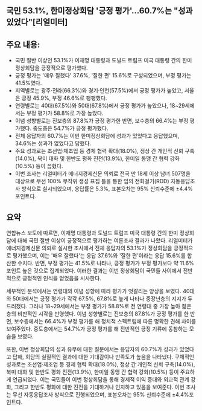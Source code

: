 ## 국민 53.1%, 한미정상회담 '긍정 평가'…60.7%는 "성과 있었다"[리얼미터]

## 주요 내용:
*   국민 절반 이상인 53.1%가 이재명 대통령과 도널드 트럼프 미국 대통령 간의 한미 정상회담을 긍정적으로 평가했다.
*   긍정 평가는 '매우 잘했다' 37.6%, '잘한 편' 15.6%로 구성되었으며, 부정 평가는 41.5%였다.
*   지역별로는 광주·전라(66.3%)와 경기·인천(57.5%)에서 긍정 평가가 높았고, 서울은 긍정 45.9%, 부정 46.6%로 팽팽했다.
*   연령별로는 40대(67.5%)와 50대(67.8%)에서 긍정 평가가 높았으나, 18~29세에서는 부정 평가가 58.8%로 가장 높았다.
*   이념 성향별로는 진보층의 87.8%가 긍정 평가한 반면, 보수층의 66.4%는 부정 평가했다. 중도층은 54.7%가 긍정 평가했다.
*   전체 응답자의 60.7%는 이번 한미정상회담에 성과가 있었다고 응답했으며, 34.6%는 성과가 없었다고 답했다.
*   주요 성과로는 조선업·제조업 등 경제 협력 확대(18.0%), 정상 간 개인적 신뢰 구축(14.0%), 북미 대화 및 한반도 평화 진전(13.9%), 한미일 동맹 간 협력 강화(10.5%) 등이 꼽혔다.
*   이번 조사는 리얼미터가 에너지경제신문 의뢰로 전국 만 18세 이상 남녀 507명을 대상으로 무선 100% 무작위 생성 표집 틀을 통한 임의 전화걸기(RDD) 자동응답조사 방식으로 실시되었으며, 응답률은 5.3%, 표본오차는 95% 신뢰수준에 ±4.4%포인트다.

## 요약
연합뉴스 보도에 따르면, 이재명 대통령과 도널드 트럼프 미국 대통령 간의 한미 정상회담에 대해 국민 절반 이상이 긍정적으로 평가하는 여론조사 결과가 나왔다. 리얼미터가 에너지경제신문 의뢰로 실시한 조사에서 전체 응답자의 53.1%가 정상회담을 긍정적으로 평가했으며, 이는 '매우 잘했다'는 응답 37.6%와 '잘한 편'이라는 응답 15.6%를 합산한 수치다. 반면, 부정 평가는 41.5%로 나타나, 긍정 평가가 부정 평가보다 약 11.6%포인트 높은 것으로 집계되었다. 이러한 결과는 이번 정상회담이 국민들 사이에서 전반적으로 긍정적인 인식을 얻었음을 시사한다.

세부적인 분석에서는 연령대와 이념 성향에 따라 평가가 엇갈리는 양상을 보였다. 40대와 50대에서는 긍정 평가가 각각 67.5%, 67.8%로 높게 나타나 중장년층의 지지가 두드러졌다. 그러나 18~29세에서는 부정 평가가 58.8%로 전 연령대 중 가장 높아 젊은 층의 비판적인 시각을 반영했다. 이념 성향별로는 진보층의 87.8%가 긍정 평가를 한 반면, 보수층에서는 66.4%가 부정 평가를 해 정치적 스펙트럼에 따른 명확한 견해 차이를 보여주었다. 중도층에서는 54.7%가 긍정 평가를 해 전반적인 긍정 기류에 동참하는 모습을 보였다.

또한, 이번 정상회담의 성과 유무에 대한 질문에서는 응답자의 60.7%가 성과가 있었다고 답해, 회담의 실질적인 결과에 대한 기대감이나 만족도가 높음을 나타냈다. 구체적인 성과로는 조선업·제조업 등 경제 협력 확대(18.0%), 정상 간 개인적 신뢰 구축(14.0%), 북미 대화 및 한반도 평화 진전(13.9%), 한미일 동맹 간 협력 강화(10.5%) 등이 주요하게 언급되었다. 이는 국민들이 이번 정상회담을 통해 경제적 이익 증대와 외교적 관계 강화, 그리고 한반도 평화에 대한 진전을 기대하거나 인지하고 있음을 보여준다. 이번 조사는 무선 자동응답조사 방식으로 진행되었으며, 표본오차는 95% 신뢰수준에 ±4.4%포인트다.